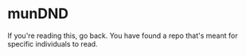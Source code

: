 # munDND

If you're reading this, go back. You have found a repo that's meant for specific individuals to read.
